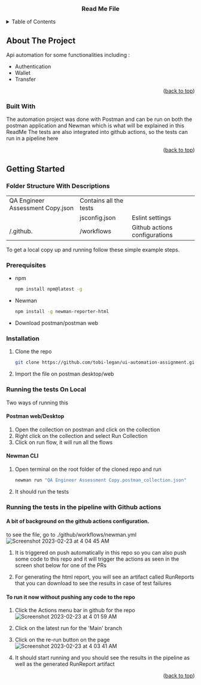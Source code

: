
<br />
<div align="center">
  <h3 align="center">Read Me File</h3>
</div>



<!-- TABLE OF CONTENTS -->
<details>
  <summary>Table of Contents</summary>
  <ol>
    <li>
      <a href="#about-the-project">About The Project</a>
      <ul>
        <li><a href="#built-with">Built With</a></li>
      </ul>
    </li>
    <li>
      <a href="#getting-started">Getting Started</a>
      <ul>Folder Structure With Descriptions
        <li><a href="folder-structure-with-descriptions">Folder Structure With Descriptions</a></li>
        <li><a href="#prerequisites">Prerequisites</a></li>
        <li><a href="#installation">Installation</a></li>
        <li><a href="#running-the-tests-on-local">Running the tests On Local</a></li>
        <li><a href="#running-the-tests-in-the-pipeline-with-github-actions">Running the tests in the pipeline with Github actions</a></li>
      </ul>
    </li>
  </ol>
</details>



<!-- ABOUT THE PROJECT -->
## About The Project

Api automation for some functionalities including :
* Authentication
* Wallet
* Transfer



<p align="right">(<a href="#readme-top">back to top</a>)</p>



### Built With

The automation project was done with Postman and can be run on both the postman application and Newman which is what will be explained in this ReadMe
The tests are also integrated into github actions, so the tests can run in a pipeline here

<p align="right">(<a href="#readme-top">back to top</a>)</p>



<!-- GETTING STARTED -->
## Getting Started

### Folder Structure With Descriptions

|                   |               |                                                                                          |
| ----------------- | ------------- | ---------------------------------------------------------------------------------------- |
| QA Engineer Assessment Copy.json  | Contains all the tests                                                                   |
|                   | jsconfig.json | Eslint settings                                                                          |
| /.github.         | /workflows    | Github actions configurations                                                            |


To get a local copy up and running follow these simple example steps.

### Prerequisites

* npm
  ```sh
  npm install npm@latest -g
  ```
* Newman
  ```sh
  npm install -g newman-reporter-html
  ```
* Download postman/postman web

### Installation

1. Clone the repo
   ```sh
   git clone https://github.com/tobi-legan/ui-automation-assignment.git
   ```
2. Import the file on postman desktop/web

### Running the tests On Local

Two ways of running this

#### Postman web/Desktop

1. Open the collection on postman and click on the collection
2. Right click on the collection and select Run Collection
3. Click on run flow, it will run all the flows


#### Newman CLI
1. Open terminal on the root folder of the cloned repo and run 
   ```sh
   newman run "QA Engineer Assessment Copy.postman_collection.json"
   ```
2. It should run the tests


### Running the tests in the pipeline with Github actions

#### A bit of background on the github actions configuration.
to see the file, go to ./github/workflows/newman.yml
![Screenshot 2023-02-23 at 4 04 45 AM](https://user-images.githubusercontent.com/69557328/220813697-6797b30d-0392-4f0c-a6d2-f9d72feb334a.png)

1. It is triggered on push automatically in this repo so you can also push some code to this repo and it will trigger the actions as seen in the screen shot below for one of the PRs

2. For generating the html report, you will see an artifact called RunReports that you can download to see the results in case of test failures

#### To run it now without pushing any code to the repo

1. Click the Actions menu bar in github for the repo
![Screenshot 2023-02-23 at 4 01 59 AM](https://user-images.githubusercontent.com/69557328/220813941-4786398d-615f-4b96-a80f-acebca1cd6dd.png)


2. Click on the latest run for the 'Main' branch

3. Click on the re-run button on the page
![Screenshot 2023-02-23 at 4 03 41 AM](https://user-images.githubusercontent.com/69557328/220813963-0cc35123-017e-48f0-bb16-e0955deb3904.png)


4. It should start running and you should see the results in the pipeline as well as the generated RunReport artifact



<p align="right">(<a href="#readme-top">back to top</a>)</p>
